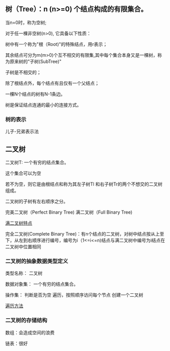 
## 树（Tree）：n (n>=0) 个结点构成的有限集合。

当n=0时，称为空树;

对于任一棵非空树(n>0), 它具备以下性质：

树中有一个称为"根（Root)"的特殊结点，用r表示；

其余结点可分为m(m>0)个互不相交的有限集,其中每个集合本身又是一棵树，称为原来树的"子树(SubTree)"

子树是不相交的；

除了根结点外，每个结点有且仅有一个父结点；

一棵N个结点的树有N-1条边。

树是保证结点连通的最小的连接方式。

### 树的表示
儿子-兄弟表示法

## 二叉树
二叉树T: 一个有穷的结点集合。

这个集合可以为空

若不为空，则它是由根结点和称为其左子树Tl 和右子树Tr的两个不想交的二叉树组成。

二叉树的子树有左右顺序之分。

完美二叉树（Perfect Binary Tree) 满二叉树（Full Binary Tree)

[满二叉树特点](./../image/full-tree.png)

完全二叉树(Complete Binary Tree)：有n个结点的二叉树，对树中结点按从上至下，从左到右顺序进行编号，编号为i（1<=i<=n)结点与满二叉树中编号为i结点在二叉树中位置相同

### 二叉树的抽象数据类型定义

类型名称： 二叉树

数据对象集： 一个有穷的结点集合。

操作集：
判断是否为空
遍历，按照顺序访问每个节点
创建一个二叉树

[遍历方法](./../image/traverse.png)

### 二叉树的存储结构

数组：会造成空间的浪费

链表：很好